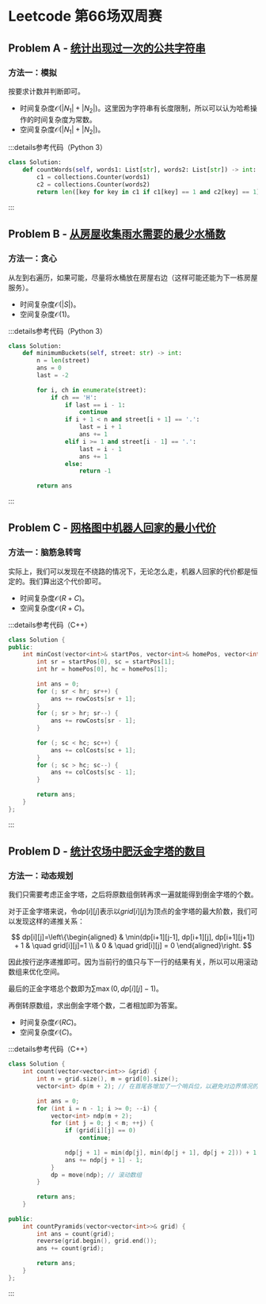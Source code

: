 # Leetcode 第66场双周赛

## Problem A - [统计出现过一次的公共字符串](https://leetcode.cn/problems/count-common-words-with-one-occurrence/)

### 方法一：模拟

按要求计数并判断即可。

- 时间复杂度$\mathcal{O}(|N_1|+|N_2|)$。这里因为字符串有长度限制，所以可以认为哈希操作的时间复杂度为常数。
- 空间复杂度$\mathcal{O}(|N_1|+|N_2|)$。

:::details参考代码（Python 3）

```python
class Solution:
    def countWords(self, words1: List[str], words2: List[str]) -> int:
        c1 = collections.Counter(words1)
        c2 = collections.Counter(words2)
        return len([key for key in c1 if c1[key] == 1 and c2[key] == 1])
```

:::


## Problem B - [从房屋收集雨水需要的最少水桶数](https://leetcode.cn/problems/minimum-number-of-buckets-required-to-collect-rainwater-from-houses/)

### 方法一：贪心

从左到右遍历，如果可能，尽量将水桶放在房屋右边（这样可能还能为下一栋房屋服务）。

- 时间复杂度$\mathcal{O}(|S|)$。
- 空间复杂度$\mathcal{O}(1)$。

:::details参考代码（Python 3）

```python
class Solution:
    def minimumBuckets(self, street: str) -> int:
        n = len(street)
        ans = 0
        last = -2
        
        for i, ch in enumerate(street):
            if ch == 'H':
                if last == i - 1:
                    continue
                if i + 1 < n and street[i + 1] == '.':
                    last = i + 1
                    ans += 1
                elif i >= 1 and street[i - 1] == '.':
                    last = i - 1
                    ans += 1
                else:
                    return -1
                    
        return ans
```

:::

## Problem C - [网格图中机器人回家的最小代价](https://leetcode.cn/problems/minimum-cost-homecoming-of-a-robot-in-a-grid/)

### 方法一：脑筋急转弯

实际上，我们可以发现在不绕路的情况下，无论怎么走，机器人回家的代价都是恒定的。我们算出这个代价即可。

- 时间复杂度$\mathcal{O}(R+C)$。
- 空间复杂度$\mathcal{O}(R+C)$。

:::details参考代码（C++）

```cpp
class Solution {
public:
    int minCost(vector<int>& startPos, vector<int>& homePos, vector<int>& rowCosts, vector<int>& colCosts) {
        int sr = startPos[0], sc = startPos[1];
        int hr = homePos[0], hc = homePos[1];
        
        int ans = 0;
        for (; sr < hr; sr++) {
            ans += rowCosts[sr + 1];
        }
        for (; sr > hr; sr--) {
            ans += rowCosts[sr - 1];
        }
        
        for (; sc < hc; sc++) {
            ans += colCosts[sc + 1];
        }
        for (; sc > hc; sc--) {
            ans += colCosts[sc - 1];
        }
        
        return ans;
    }
};
```

:::

## Problem D - [统计农场中肥沃金字塔的数目](https://leetcode.cn/problems/count-fertile-pyramids-in-a-land/)

### 方法一：动态规划

我们只需要考虑正金字塔，之后将原数组倒转再求一遍就能得到倒金字塔的个数。

对于正金字塔来说，令$dp[i][j]$表示以$grid[i][j]$为顶点的金字塔的最大阶数，我们可以发现这样的递推关系：

$$
dp[i][j]=\left\{\begin{aligned}
& \min(dp[i+1][j-1], dp[i+1][j], dp[i+1][j+1]) + 1 & \quad grid[i][j]=1 \\
& 0 & \quad grid[i][j] = 0
\end{aligned}\right.
$$

因此按行逆序递推即可。因为当前行的值只与下一行的结果有关，所以可以用滚动数组来优化空间。

最后的正金字塔总个数即为$\sum \max(0, dp[i][j]-1)$。

再倒转原数组，求出倒金字塔个数，二者相加即为答案。

- 时间复杂度$\mathcal{O}(RC)$。
- 空间复杂度$\mathcal{O}(C)$。

:::details参考代码（C++）

```cpp
class Solution {
    int count(vector<vector<int>> &grid) {
        int n = grid.size(), m = grid[0].size();
        vector<int> dp(m + 2); // 在首尾各增加了一个哨兵位，以避免对边界情况的讨论。
        
        int ans = 0;
        for (int i = n - 1; i >= 0; --i) {
            vector<int> ndp(m + 2);
            for (int j = 0; j < m; ++j) {
                if (grid[i][j] == 0)
                    continue;
                
                ndp[j + 1] = min(dp[j], min(dp[j + 1], dp[j + 2])) + 1;
                ans += ndp[j + 1] - 1;
            }
            dp = move(ndp); // 滚动数组
        }
        
        return ans;
    }
    
public:
    int countPyramids(vector<vector<int>>& grid) {
        int ans = count(grid);
        reverse(grid.begin(), grid.end());
        ans += count(grid);
        
        return ans;
    }
};
```

:::
